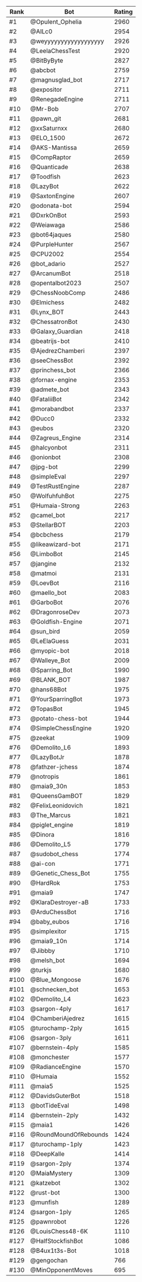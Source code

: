 Rank|Bot|Rating
---|---|---
#1|@Opulent_Ophelia|2960
#2|@AILc0|2954
#3|@weyyyyyyyyyyyyyyyyyy|2926
#4|@LeelaChessTest|2920
#5|@BitByByte|2827
#6|@abcbot|2759
#7|@magnusglad_bot|2717
#8|@expositor|2711
#9|@RenegadeEngine|2711
#10|@Mr-Bob|2707
#11|@pawn_git|2681
#12|@xxSaturnxx|2680
#13|@ELO_1500|2672
#14|@AKS-Mantissa|2659
#15|@CompRaptor|2659
#16|@Quanticade|2638
#17|@Toodfish|2623
#18|@LazyBot|2622
#19|@SaxtonEngine|2607
#20|@odonata-bot|2594
#21|@DxrkOnBot|2593
#22|@Weiawaga|2586
#23|@bot64jaques|2580
#24|@PurpleHunter|2567
#25|@CPU2002|2554
#26|@bot_adario|2527
#27|@ArcanumBot|2518
#28|@opentalbot2023|2507
#29|@ChessNoobComp|2486
#30|@Elmichess|2482
#31|@Lynx_BOT|2443
#32|@ChessatronBot|2430
#33|@Galaxy_Guardian|2418
#34|@beatrijs-bot|2410
#35|@AjedrezChamberi|2397
#36|@seeChessBot|2392
#37|@princhess_bot|2366
#38|@fornax-engine|2353
#39|@admete_bot|2343
#40|@FataliiBot|2342
#41|@morabandbot|2337
#42|@Ducc0|2332
#43|@eubos|2320
#44|@Zagreus_Engine|2314
#45|@halcyonbot|2311
#46|@onionbot|2308
#47|@jpg-bot|2299
#48|@simpleEval|2297
#49|@TestRustEngine|2287
#50|@WolfuhfuhBot|2275
#51|@Humaia-Strong|2263
#52|@camel_bot|2217
#53|@StellarBOT|2203
#54|@bcbchess|2179
#55|@likeawizard-bot|2171
#56|@LimboBot|2145
#57|@jangine|2132
#58|@matmoi|2131
#59|@LoevBot|2116
#60|@maello_bot|2083
#61|@GarboBot|2076
#62|@DragonroseDev|2073
#63|@Goldfish-Engine|2071
#64|@sun_bird|2059
#65|@LeElaGuess|2031
#66|@myopic-bot|2018
#67|@Walleye_Bot|2009
#68|@Sparring_Bot|1990
#69|@BLANK_BOT|1987
#70|@hans68Bot|1975
#71|@YourSparringBot|1973
#72|@TopasBot|1945
#73|@potato-chess-bot|1944
#74|@SimpleChessEngine|1920
#75|@zeekat|1909
#76|@Demolito_L6|1893
#77|@LazyBotJr|1878
#78|@fathzer-jchess|1874
#79|@notropis|1861
#80|@maia9_30n|1853
#81|@QueensGamBOT|1829
#82|@FelixLeonidovich|1821
#83|@The_Marcus|1821
#84|@piglet_engine|1819
#85|@Dinora|1816
#86|@Demolito_L5|1779
#87|@sudobot_chess|1774
#88|@ai-con|1771
#89|@Genetic_Chess_Bot|1755
#90|@HardRok|1753
#91|@maia9|1747
#92|@KlaraDestroyer-aB|1733
#93|@ArduChessBot|1716
#94|@baby_eubos|1716
#95|@simplexitor|1715
#96|@maia9_10n|1714
#97|@Jibbby|1710
#98|@melsh_bot|1694
#99|@turkjs|1680
#100|@Blue_Mongoose|1676
#101|@schnecken_bot|1653
#102|@Demolito_L4|1623
#103|@sargon-4ply|1617
#104|@ChamberiAjedrez|1615
#105|@turochamp-2ply|1615
#106|@sargon-3ply|1611
#107|@bernstein-4ply|1585
#108|@monchester|1577
#109|@RadianceEngine|1570
#110|@Humaia|1552
#111|@maia5|1525
#112|@DavidsGuterBot|1518
#113|@botTideEval|1498
#114|@bernstein-2ply|1432
#115|@maia1|1426
#116|@RoundMoundOfRebounds|1424
#117|@turochamp-1ply|1423
#118|@DeepKalle|1414
#119|@sargon-2ply|1374
#120|@MaiaMystery|1309
#121|@katzebot|1302
#122|@rust-bot|1300
#123|@munfish|1289
#124|@sargon-1ply|1265
#125|@pawnrobot|1226
#126|@LouisChess48-6K|1110
#127|@HalfStockfishBot|1086
#128|@B4ux1t3s-Bot|1018
#129|@gengochan|766
#130|@MinOpponentMoves|695
